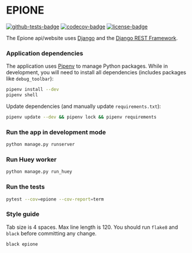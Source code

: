 # EPIONE

[![github-tests-badge]][github-tests]
[![codecov-badge]][codecov]
[![license-badge]](LICENSE)


The Epione api/website uses [Django][django] and the [Django REST Framework][drf].

### Application dependencies

The application uses [Pipenv][pipenv] to manage Python packages. While in development, you will need to install
all dependencies (includes packages like `debug_toolbar`):

```bash
pipenv install --dev
pipenv shell
```

Update dependencies (and manually update `requirements.txt`):

```bash
pipenv update --dev && pipenv lock && pipenv requirements
```

### Run the app in development mode

```bash
python manage.py runserver
```

### Run Huey worker

```bash
python manage.py run_huey
```

### Run the tests

```bash
pytest --cov=epione --cov-report=term
```

### Style guide

Tab size is 4 spaces. Max line length is 120. You should run `flake8` and `black` before committing any change.

```bash
black epione
```


[codecov]: https://app.codecov.io/gh/eillarra/epione
[codecov-badge]: https://codecov.io/gh/eillarra/epione/branch/master/graph/badge.svg?token=UAQVA8J7YS
[github-tests]: https://github.com/eillarra/epione/actions?query=workflow%3Atests
[github-tests-badge]: https://github.com/eillarra/epione/workflows/tests/badge.svg
[license-badge]: https://img.shields.io/badge/license-MIT-blue.svg

[django]: https://www.djangoproject.com/
[drf]: https://www.django-rest-framework.org/
[pipenv]: https://docs.pipenv.org/#install-pipenv-today
